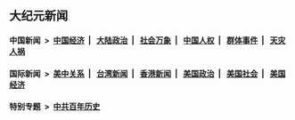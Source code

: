 ## 大纪元新闻

#### 中国新闻 &nbsp;>&nbsp; [中国经济](indexes/ncid283/README.md?11160845) &nbsp;| &nbsp; [大陆政治](indexes/ncid277/README.md?11160845) &nbsp;| &nbsp; [社会万象](indexes/ncid282/README.md?11160845) &nbsp;| &nbsp; [中国人权](indexes/ncid278/README.md?11160845) &nbsp;| &nbsp; [群体事件](indexes/ncid279/README.md?11160845) &nbsp;| &nbsp; [天灾人祸](indexes/ncid280/README.md?11160845)

#### 国际新闻 &nbsp;>&nbsp; [美中关系](indexes/nf1412576/README.md?11160845) &nbsp;| &nbsp; [台湾新闻](indexes/ncid1349361/README.md?11160845) &nbsp;| &nbsp; [香港新闻](indexes/ncid1349362/README.md?11160845) &nbsp;| &nbsp; [美国政治](indexes/ncid1078159/README.md?11160845) &nbsp;| &nbsp; [美国社会](indexes/ncid1078160/README.md?11160845) &nbsp;| &nbsp; [美国经济](indexes/ncid1078158/README.md?11160845)

#### 特别专题 &nbsp;>&nbsp; [中共百年历史](https://github.com/epoch-news/epoch-special/blob/master/README.md?11160845)  
